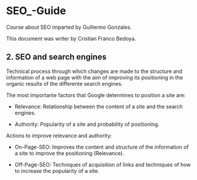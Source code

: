 # SEO_-Guide
Course about SEO imparted by Guillermo Gonzales.

This document was writer by Cristian Franco Bedoya.


## 2. SEO and search engines
Technical process through which changes are made to the structure and information of a web page with the aim of improving its positioning in the organic results of the differente search engines.

The most importante factors that Google determines to position a site are:

* Relevance: Relationship between the content of a site and the search engines.

* Authority: Popularity of a site and probability of positioning.

Actions to improve relevance and authority:

* On-Page-SEO: Improves the content and structure of the information of a site to improve the positioning (Relevance).

* Off-Page-SEO: Techniques of acquisition of links and techniques of how to increase the popularity of a site.